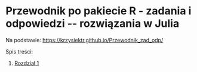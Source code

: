 # Przewodnik po pakiecie R - zadania i odpowiedzi -- rozwiązania w Julia

Na podstawie: https://krzysiektr.github.io/Przewodnik_zad_odp/

Spis treści:

1. [Rozdział 1](zadania/rozdzial-1.md)